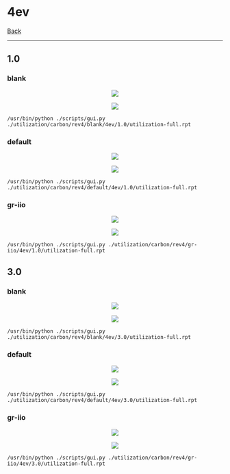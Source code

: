 # 4ev

[Back](<../rev4.md>)

---

## 1.0
### blank

<p align="center">
	<img src="../../../../images/carbon/rev4/blank/4ev/1.0/table.jpg" />
</p>

<p align="center">
	<img src="../../../../images/carbon/rev4/blank/4ev/1.0/graph.png" />
</p>

`/usr/bin/python ./scripts/gui.py ./utilization/carbon/rev4/blank/4ev/1.0/utilization-full.rpt`

### default

<p align="center">
	<img src="../../../../images/carbon/rev4/default/4ev/1.0/table.jpg" />
</p>

<p align="center">
	<img src="../../../../images/carbon/rev4/default/4ev/1.0/graph.png" />
</p>

`/usr/bin/python ./scripts/gui.py ./utilization/carbon/rev4/default/4ev/1.0/utilization-full.rpt`

### gr-iio

<p align="center">
	<img src="../../../../images/carbon/rev4/gr-iio/4ev/1.0/table.jpg" />
</p>

<p align="center">
	<img src="../../../../images/carbon/rev4/gr-iio/4ev/1.0/graph.png" />
</p>

`/usr/bin/python ./scripts/gui.py ./utilization/carbon/rev4/gr-iio/4ev/1.0/utilization-full.rpt`

## 3.0
### blank

<p align="center">
	<img src="../../../../images/carbon/rev4/blank/4ev/3.0/table.jpg" />
</p>

<p align="center">
	<img src="../../../../images/carbon/rev4/blank/4ev/3.0/graph.png" />
</p>

`/usr/bin/python ./scripts/gui.py ./utilization/carbon/rev4/blank/4ev/3.0/utilization-full.rpt`

### default

<p align="center">
	<img src="../../../../images/carbon/rev4/default/4ev/3.0/table.jpg" />
</p>

<p align="center">
	<img src="../../../../images/carbon/rev4/default/4ev/3.0/graph.png" />
</p>

`/usr/bin/python ./scripts/gui.py ./utilization/carbon/rev4/default/4ev/3.0/utilization-full.rpt`

### gr-iio

<p align="center">
	<img src="../../../../images/carbon/rev4/gr-iio/4ev/3.0/table.jpg" />
</p>

<p align="center">
	<img src="../../../../images/carbon/rev4/gr-iio/4ev/3.0/graph.png" />
</p>

`/usr/bin/python ./scripts/gui.py ./utilization/carbon/rev4/gr-iio/4ev/3.0/utilization-full.rpt`

